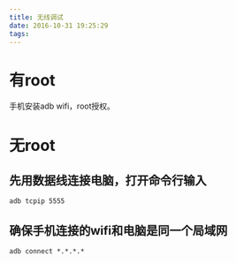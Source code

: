 ```yaml
---
title: 无线调试
date: 2016-10-31 19:25:29
tags:
---
```

# 有root
手机安装adb wifi，root授权。
# 无root
## 先用数据线连接电脑，打开命令行输入
```
adb tcpip 5555 
```
## 确保手机连接的wifi和电脑是同一个局域网
```
adb connect *.*.*.*
```